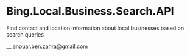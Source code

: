# Bing.Local.Business.Search.API
Find contact and location information about local businesses based on search queries

__
anouar.ben.zahra@gmail.com
